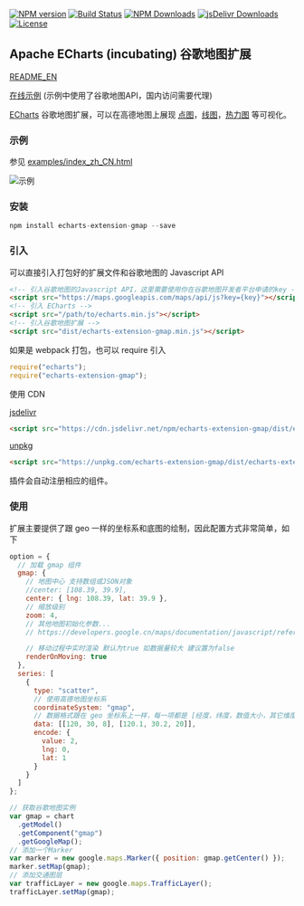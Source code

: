 [![NPM version](https://img.shields.io/npm/v/echarts-extension-gmap.svg?style=flat)](https://www.npmjs.org/package/echarts-extension-gmap)
[![Build Status](https://travis-ci.org/plainheart/echarts-extension-gmap.svg?branch=master)](https://travis-ci.org/plainheart/echarts-extension-gmap)
[![NPM Downloads](https://img.shields.io/npm/dm/echarts-extension-gmap.svg)](https://npmcharts.com/compare/echarts-extension-gmap?minimal=true)
[![jsDelivr Downloads](https://data.jsdelivr.com/v1/package/npm/echarts-extension-gmap/badge)](https://www.jsdelivr.com/package/npm/echarts-extension-gmap)
[![License](https://img.shields.io/npm/l/echarts-extension-gmap.svg)](https://www.npmjs.com/package/echarts-extension-gmap)

## Apache ECharts (incubating) 谷歌地图扩展

[README_EN](https://github.com/plainheart/echarts-extension-gmap/blob/master/README.md)

[在线示例](https://codepen.io/plainheart/pen/VweLGbR) (示例中使用了谷歌地图API，国内访问需要代理)

[ECharts](https://echarts.apache.org/zh/index.html) 谷歌地图扩展，可以在高德地图上展现 [点图](https://echarts.apache.org/zh/option.html#series-scatter)，[线图](https://echarts.apache.org/zh/option.html#series-line)，[热力图](https://echarts.apache.org/zh/option.html#series-heatmap) 等可视化。

### 示例

参见 [examples/index_zh_CN.html](https://github.com/plainheart/echarts-extension-gmap/blob/master/examples/index_zh_CN.html)

![示例](https://user-images.githubusercontent.com/26999792/83968392-86cc1200-a8fb-11ea-8326-47d62627dfc9.png)

### 安装

```js
npm install echarts-extension-gmap --save
```

### 引入

可以直接引入打包好的扩展文件和谷歌地图的 Javascript API

```html
<!-- 引入谷歌地图的Javascript API，这里需要使用你在谷歌地图开发者平台申请的key -->
<script src="https://maps.googleapis.com/maps/api/js?key={key}"></script>
<!-- 引入 ECharts -->
<script src="/path/to/echarts.min.js"></script>
<!-- 引入谷歌地图扩展 -->
<script src="dist/echarts-extension-gmap.min.js"></script>
```

如果是 webpack 打包，也可以 require 引入

```js
require("echarts");
require("echarts-extension-gmap");
```

使用 CDN

[jsdelivr](https://www.jsdelivr.com/)

```html
<script src="https://cdn.jsdelivr.net/npm/echarts-extension-gmap/dist/echarts-extension-gmap.min.js"></script>
```

[unpkg](https://unpkg.com/)

```html
<script src="https://unpkg.com/echarts-extension-gmap/dist/echarts-extension-gmap.min.js"></script>
```

插件会自动注册相应的组件。

### 使用

扩展主要提供了跟 geo 一样的坐标系和底图的绘制，因此配置方式非常简单，如下

```js
option = {
  // 加载 gmap 组件
  gmap: {
    // 地图中心 支持数组或JSON对象
    //center: [108.39, 39.9],
    center: { lng: 108.39, lat: 39.9 },
    // 缩放级别
    zoom: 4,
    // 其他地图初始化参数...
    // https://developers.google.cn/maps/documentation/javascript/reference/map#MapOptions

    // 移动过程中实时渲染 默认为true 如数据量较大 建议置为false
    renderOnMoving: true
  },
  series: [
    {
      type: "scatter",
      // 使用高德地图坐标系
      coordinateSystem: "gmap",
      // 数据格式跟在 geo 坐标系上一样，每一项都是 [经度，纬度，数值大小，其它维度...]
      data: [[120, 30, 8], [120.1, 30.2, 20]],
      encode: {
        value: 2,
        lng: 0,
        lat: 1
      }
    }
  ]
};

// 获取谷歌地图实例
var gmap = chart
  .getModel()
  .getComponent("gmap")
  .getGoogleMap();
// 添加一个Marker
var marker = new google.maps.Marker({ position: gmap.getCenter() });
marker.setMap(gmap);
// 添加交通图层
var trafficLayer = new google.maps.TrafficLayer();
trafficLayer.setMap(gmap);
```
